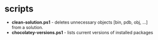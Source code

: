 scripts
=======

* **clean-solution.ps1** - deletes unnecessary objects [bin, pdb, obj, ...] from a solution.
* **chocolatey-versions.ps1** - lists current versions of installed packages